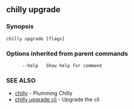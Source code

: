 ## chilly upgrade



### Synopsis



```
chilly upgrade [flags]
```

### Options inherited from parent commands

```
      --help   Show help for command
```

### SEE ALSO

* [chilly](chilly.md)	 - Plumming Chilly
* [chilly upgrade cli](chilly_upgrade_cli.md)	 - Upgrade the cli

